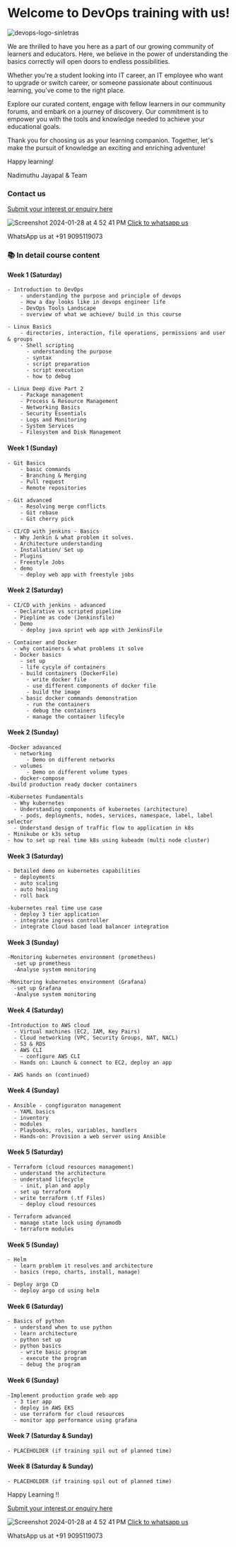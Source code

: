 
# Welcome to DevOps training with us!

![devops-logo-sinletras](https://github.com/user-attachments/assets/7979f9d9-098c-49d9-82a6-03bc0d864e2b)

We are thrilled to have you here as a part of our growing community of learners and educators. Here, we believe in the power of understanding the basics correctly will open doors to endless possibilities.

Whether you're a student looking into IT career, an IT employee who want to upgrade or switch career, or someone passionate about continuous learning, you've come to the right place. 

Explore our curated content, engage with fellow learners in our community forums, and embark on a journey of discovery. Our commitment is to empower you with the tools and knowledge needed to achieve your educational goals.

Thank you for choosing us as your learning companion. Together, let's make the pursuit of knowledge an exciting and enriching adventure!

Happy learning!

Nadimuthu Jayapal & Team

### Contact us

[Submit your interest or enquiry here](https://naditraining.aidaform.com/registration)

![Screenshot 2024-01-28 at 4 52 41 PM](https://github.com/naditraining/naditraining.github.io/assets/157560787/5cc07fbc-7b17-4c84-be88-72bf92ba5d8a) [Click to whatsapp us](https://wa.me/919095119073)

WhatsApp us at +91 9095119073

### 📚 In detail course content

#### Week 1 (Saturday)

    - Introduction to DevOps
        - understanding the purpose and principle of devops
        - How a day looks like in devops engineer life
        - DevOps Tools Landscape
        - overview of what we achieve/ build in this course
        
    - Linux Basics
        - directories, interaction, file operations, permissions and user & groups
        - Shell scripting
          - understanding the purpose
          - syntax 
          - script preparation 
          - script execution
          - how to debug     

    - Linux Deep dive Part 2
        - Package management
        - Process & Resource Management
        - Networking Basics
        - Security Essentials
        - Logs and Monitoring
        - System Services
        - Filesystem and Disk Management
         
#### Week 1 (Sunday)
   
    - Git Basics
        - basic commands
        - Branching & Merging
        - Pull request  
        - Remote repositories
    
    - Git advanced
        - Resolving merge conflicts
        - Git rebase
        - Git cherry pick    
              
    - CI/CD with jenkins - Basics
      - Why Jenkin & what problem it solves.
      - Architecture understanding
      - Installation/ Set up 
      - Plugins 
      - Freestyle Jobs
      - demo
        - deploy web app with freestyle jobs
           
#### Week 2 (Saturday)

    - CI/CD with jenkins - advanced  
      - Declarative vs scripted pipeline
      - Piepline as code (Jenkinsfile)
      - Demo    
        - deploy java sprint web app with JenkinsFile
 
    - Container and Docker
      - why containers & what problems it solve
      - Docker basics
        - set up
        - life cycyle of containers
        - build containers (DockerFile)
          - write docker file
          - use different components of docker file   
          - build the image
        - basic docker commands demonstration
          - run the containers
          - debug the containers
          - manage the container lifecyle

#### Week 2 (Sunday)

    -Docker adavanced
      - networking
          - Demo on different networks    
      - volumes
          - Demo on different volume types
      - docker-compose
    -build production ready docker containers

    -Kubernetes Fundamentals
      - Why kubernetes
      - Understanding components of kubernetes (architecture)
        - pods, deployments, nodes, services, namespace, label, label selector
      - Understand design of traffic flow to application in k8s
    - Minikube or k3s setup
    - how to set up real time k8s using kubeadm (multi node cluster)

#### Week 3 (Saturday)

    - Detailed demo on kubernetes capabilities
      - deployments
      - auto scaling
      - auto healing
      - roll back
       
    -kubernetes real time use case
      - deploy 3 tier application 
      - integrate ingress controller
      - integrate Cloud based load balancer integration

#### Week 3 (Sunday)

    -Monitoring kubernetes environment (prometheus)
      -set up prometheus 
      -Analyse system monitoring

    -Monitoring kubernetes environment (Grafana)
      -set up Grafana 
      -Analyse system monitoring

#### Week 4 (Saturday)

    -Introduction to AWS cloud 
      - Virtual machines (EC2, IAM, Key Pairs)
      - Cloud networking (VPC, Security Groups, NAT, NACL)
      - S3 & RDS
      - AWS CLI
        - configure AWS CLI
      - Hands on: Launch & connect to EC2, deploy an app

    - AWS hands on (continued)

#### Week 4 (Sunday)

    - Ansible - congfiguraton management
      - YAML basics
      - inventory
      - modules
      - Playbooks, roles, variables, handlers
      - Hands-on: Provision a web server using Ansible

#### Week 5 (Saturday)

    - Terraform (cloud resources management)
      - understand the architecture
      - understand lifecycle
        - init, plan and apply
      - set up terraform
      - write terraform (.tf Files)
        - deploy cloud resources

    - Terraform advanced 
      - manage state lock using dynamodb
      - terraform modules

#### Week 5 (Sunday)

    - Helm 
      - learn problem it resolves and architecture 
      - basics (repo, charts, install, manage) 

    - Deploy argo CD    
      - deploy argo cd using helm

#### Week 6 (Saturday)

    - Basics of python
      - understand when to use python
      - learn architecture
      - python set up
      - python basics
        - write basic program
        - execute the program
        - debug the program

#### Week 6 (Sunday)

    -Implement production grade web app
      - 3 tier app
      - deploy in AWS EKS
      - use terraform for cloud resources
      - monitor app performance using grafana

#### Week 7 (Saturday & Sunday)

    - PLACEHOLDER (if training spil out of planned time)

#### Week 8 (Saturday & Sunday)

    - PLACEHOLDER (if training spil out of planned time)

Happy Learning !!

[Submit your interest or enquiry here](https://naditraining.aidaform.com/registration)

![Screenshot 2024-01-28 at 4 52 41 PM](https://github.com/naditraining/naditraining.github.io/assets/157560787/5cc07fbc-7b17-4c84-be88-72bf92ba5d8a) [Click to whatsapp us](https://wa.me/919095119073)

WhatsApp us at +91 9095119073